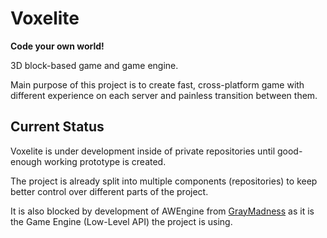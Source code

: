 # Voxelite
**Code your own world!**

3D block-based game and game engine.

Main purpose of this project is to create fast, cross-platform game with different experience on each server and painless transition between them.

## Current Status

Voxelite is under development inside of private repositories until good-enough working prototype is created.

The project is already split into multiple components (repositories) to keep better control over different parts of the project.

It is also blocked by development of AWEngine from [GrayMadness](https://github.com/graymadness) as it is the Game Engine (Low-Level API) the project is using.
